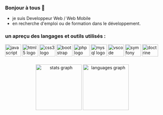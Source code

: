 ### Bonjour à tous 👋
 - je suis Developpeur Web / Web Mobile
 - en recherche d'emploi ou de formation dans le développement.

### un apreçu des langages et outils utilisés :
<div align="left"> 
  <img src="https://cdn.jsdelivr.net/gh/devicons/devicon/icons/javascript/javascript-original.svg" height="40" width="52" alt="javascript logo"  />
  <img src="https://cdn.jsdelivr.net/gh/devicons/devicon/icons/html5/html5-original-wordmark.svg" height="40" width="52" alt="html5 logo"  />
  <img src="https://cdn.jsdelivr.net/gh/devicons/devicon/icons/css3/css3-original-wordmark.svg" height="40" width="52" alt="css3 logo"  />
  <img src="https://cdn.jsdelivr.net/gh/devicons/devicon/icons/bootstrap/bootstrap-original-wordmark.svg" height="40" width="52" alt="bootstrap logo"  />  
  <img src="https://cdn.jsdelivr.net/gh/devicons/devicon/icons/php/php-original.svg" height="40" width="52" alt="php logo"  />
  <img src="https://cdn.jsdelivr.net/gh/devicons/devicon/icons/mysql/mysql-original.svg" height="40" width="52" alt="mysql logo"  />
  <img src="https://cdn.jsdelivr.net/gh/devicons/devicon/icons/vscode/vscode-original-wordmark.svg" height="40" width="52" alt="vscode logo"  />
  <img src="https://cdn.jsdelivr.net/gh/devicons/devicon/icons/symfony/symfony-original-wordmark.svg" height="40" width="52" alt="symfony logo"  />
  <img src="https://cdn.jsdelivr.net/gh/devicons/devicon/icons/doctrine/doctrine-original-wordmark.svg" height="40" width="52" alt="doctrine logo"  />
<!--   <img src="https://cdn.jsdelivr.net/gh/devicons/devicon/icons/twig/twig-original.svg" height="40" width="52" alt="twig logo"  /> -->
  <!--<img src="https://github.com/devicons/devicon/blob/v2.15.1/icons/doctrine/doctrine-plain-wordmark.svg" height="40" width="52" alt="vscode logo"/>-->
 
 
</div>

###

<div align="center">
  <img src="https://github-readme-stats.vercel.app/api?hide_title=false&hide_rank=false&show_icons=true&include_all_commits=true&count_private=true&disable_animations=false&theme=dracula&locale=en&hide_border=false&username=Cirec-Coder" height="150" alt="stats graph"  />
  <img src="https://github-readme-stats.vercel.app/api/top-langs?locale=en&hide_title=false&layout=compact&card_width=320&langs_count=5&theme=dracula&hide_border=false&username=Cirec-Coder" height="150" alt="languages graph"  />
</div>

###

<!--
**Cirec-Coder/Cirec-Coder** is a ✨ _special_ ✨ repository because its `README.md` (this file) appears on your GitHub profile.

Here are some ideas to get you started:

- 🔭 I’m currently working on ...
- 🌱 I’m currently learning ...
- 👯 I’m looking to collaborate on ...
- 🤔 I’m looking for help with ...
- 💬 Ask me about ...
- 📫 How to reach me: ...
- 😄 Pronouns: ...
- ⚡ Fun fact: ...
-->

